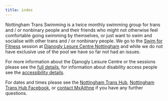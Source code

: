 ```yaml
---
title: index
---
```


Nottingham Trans Swimming is a twice monthly swimming group for trans and / or nonbinary people and their friends who might not otherwise feel comfortable going swimming by themselves, or just want to swim and socialise with other trans and / or nonbinary people. We go to the [Swim for Fitness]() session at [Djanogly Lesure Centre Nottingham]() and while we do not have exclusive use of the pool we have so far not had an issues. 

For more information about the Djanogly Leisure Centre or the sessions please see the [full details](/details), for information about disability access people see the [accessibility details](/access).

For dates and times please see the [Nottingham Trans Hub](https://nottstranshub.wordpress.com/), [Nottingham Trans Hub Facebook](https://www.facebook.com/nottstranshub/), or [contact MxAithne](/contact) if you have any further questions.